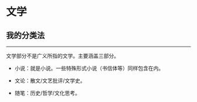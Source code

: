 # 文学


## 我的分类法
----

文学部分不是广义所指的文学。主要涵盖三部分。

- 小说：就是小说。一些特殊形式小说（书信体等）同样包含在内。

- 文论：散文/文艺批评/文学史。

- 随笔：历史/哲学/文化思考。

